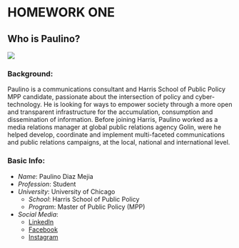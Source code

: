 # HOMEWORK ONE   
## Who is Paulino?
![](https://github.com/pdiazm/hw01/blob/master/PD_Headshot.jpg)

### __Background__:
Paulino is a communications consultant and Harris School of Public Policy MPP candidate, passionate about the intersection of policy and cyber-technology. He is looking for ways to empower society through a more open and transparent infrastructure for the accumulation, consumption and dissemination of information. Before joining Harris, Paulino worked as a media relations manager at global public relations agency Golin, were he helped develop, coordinate and implement multi-faceted communications and public relations campaigns, at the local, national and international level.

### __Basic Info__:   
* _Name_: Paulino Diaz Mejia   
* _Profession_: Student   
* _University_: University of Chicago
    + _School_: Harris School of Public Policy
    + _Program_: Master of Public Policy (MPP)
* _Social Media_:
    + [LinkedIn](https://www.linkedin.com/in/paulino-diaz/)
    + [Facebook](https://www.facebook.com/paulino.diaz.7946)
    + [Instagram](https://www.instagram.com/lino_wayne/)
    
